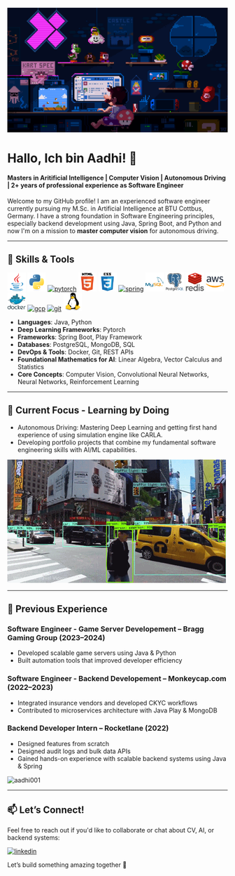 ![Welcome GIF](https://raw.githubusercontent.com/aadhi001/aadhi001/refs/heads/main/welcome.gif)
# Hallo, Ich bin Aadhi! 👋  
#### Masters in Aritificial Intelligence | Computer Vision | Autonomous Driving | 2+ years of professional experience as Software Engineer

Welcome to my GitHub profile! I am an experienced software engineer currently pursuing my M.Sc. in Artificial Intelligence at BTU Cottbus, Germany. I have a strong foundation in Software Engineering principles, especially backend development using Java, Spring Boot, and Python and now I'm on a mission to **master computer vision** for autonomous driving.

---

## 🔧 Skills & Tools
<p><a target="_blank" href="https://raw.githubusercontent.com/devicons/devicon/master/icons/java/java-original.svg" style="display: inline-block;"><img src="https://raw.githubusercontent.com/devicons/devicon/master/icons/java/java-original.svg" alt="java" width="42" height="42" /></a>
<a target="_blank" href="https://raw.githubusercontent.com/devicons/devicon/master/icons/python/python-original.svg" style="display: inline-block;"><img src="https://raw.githubusercontent.com/devicons/devicon/master/icons/python/python-original.svg" alt="python" width="42" height="42" /></a>
<a target="_blank" href="https://www.vectorlogo.zone/logos/pytorch/pytorch-icon.svg" style="display: inline-block;"><img src="https://www.vectorlogo.zone/logos/pytorch/pytorch-icon.svg" alt="pytorch" width="42" height="42" /></a>
<a target="_blank" href="https://raw.githubusercontent.com/devicons/devicon/master/icons/html5/html5-original-wordmark.svg" style="display: inline-block;"><img src="https://raw.githubusercontent.com/devicons/devicon/master/icons/html5/html5-original-wordmark.svg" alt="html5" width="42" height="42" /></a>
<a target="_blank" href="https://raw.githubusercontent.com/devicons/devicon/master/icons/css3/css3-original-wordmark.svg" style="display: inline-block;"><img src="https://raw.githubusercontent.com/devicons/devicon/master/icons/css3/css3-original-wordmark.svg" alt="css3" width="42" height="42" /></a>
<a target="_blank" href="https://www.vectorlogo.zone/logos/springio/springio-icon.svg" style="display: inline-block;"><img src="https://www.vectorlogo.zone/logos/springio/springio-icon.svg" alt="spring" width="42" height="42" /></a>
<a target="_blank" href="https://raw.githubusercontent.com/devicons/devicon/master/icons/mysql/mysql-original-wordmark.svg" style="display: inline-block;"><img src="https://raw.githubusercontent.com/devicons/devicon/master/icons/mysql/mysql-original-wordmark.svg" alt="mysql" width="42" height="42" /></a>
<a target="_blank" href="https://raw.githubusercontent.com/devicons/devicon/master/icons/postgresql/postgresql-original-wordmark.svg" style="display: inline-block;"><img src="https://raw.githubusercontent.com/devicons/devicon/master/icons/postgresql/postgresql-original-wordmark.svg" alt="postgresql" width="42" height="42" /></a>
<a target="_blank" href="https://raw.githubusercontent.com/devicons/devicon/master/icons/redis/redis-original-wordmark.svg" style="display: inline-block;"><img src="https://raw.githubusercontent.com/devicons/devicon/master/icons/redis/redis-original-wordmark.svg" alt="redis" width="42" height="42" /></a>
<a target="_blank" href="https://raw.githubusercontent.com/devicons/devicon/master/icons/amazonwebservices/amazonwebservices-original-wordmark.svg" style="display: inline-block;"><img src="https://raw.githubusercontent.com/devicons/devicon/master/icons/amazonwebservices/amazonwebservices-original-wordmark.svg" alt="aws" width="42" height="42" /></a>
<a target="_blank" href="https://raw.githubusercontent.com/devicons/devicon/master/icons/docker/docker-original-wordmark.svg" style="display: inline-block;"><img src="https://raw.githubusercontent.com/devicons/devicon/master/icons/docker/docker-original-wordmark.svg" alt="docker" width="42" height="42" /></a>
<a target="_blank" href="https://www.vectorlogo.zone/logos/google_cloud/google_cloud-icon.svg" style="display: inline-block;"><img src="https://www.vectorlogo.zone/logos/google_cloud/google_cloud-icon.svg" alt="gcp" width="42" height="42" /></a>
<a target="_blank" href="https://www.vectorlogo.zone/logos/git-scm/git-scm-icon.svg" style="display: inline-block;"><img src="https://www.vectorlogo.zone/logos/git-scm/git-scm-icon.svg" alt="git" width="42" height="42" /></a>
<a target="_blank" href="https://raw.githubusercontent.com/devicons/devicon/master/icons/linux/linux-original.svg" style="display: inline-block;"><img src="https://raw.githubusercontent.com/devicons/devicon/master/icons/linux/linux-original.svg" alt="linux" width="42" height="42" /></a></p>


- **Languages**: Java, Python
- **Deep Learning Frameworks**: Pytorch
- **Frameworks**: Spring Boot, Play Framework  
- **Databases**: PostgreSQL, MongoDB, SQL  
- **DevOps & Tools**: Docker, Git, REST APIs
- **Foundational Mathematics for AI**: Linear Algebra, Vector Calculus and Statistics
- **Core Concepts**: Computer Vision, Convolutional Neural Networks, Neural Networks, Reinforcement Learning

---

## 🚀 Current Focus - Learning by Doing
- Autonomous Driving: Mastering Deep Learning and getting first hand experience of using simulation engine like CARLA.
- Developing portfolio projects that combine my fundamental software engineering skills with AI/ML capabilities.

  
![SelfDriving](https://raw.githubusercontent.com/aadhi001/aadhi001/refs/heads/main/self_driving.gif)

---

## 💼 Previous Experience
### Software Engineer - Game Server Developement – Bragg Gaming Group (2023–2024)
- Developed scalable game servers using Java & Python  
- Built automation tools that improved developer efficiency

### Software Engineer - Backend Developement – Monkeycap.com (2022–2023)
- Integrated insurance vendors and developed CKYC workflows  
- Contributed to microservices architecture with Java Play & MongoDB

### Backend Developer Intern – Rocketlane (2022)
- Designed features from scratch
- Designed audit logs and bulk data APIs  
- Gained hands-on experience with scalable backend systems using Java & Spring


<p><img align="center" src="https://github-readme-streak-stats.herokuapp.com/?user=aadhi001&" alt="aadhi001" /></p>


---

## 📫 Let’s Connect!
Feel free to reach out if you'd like to collaborate or chat about CV, AI, or backend systems:
<p><a target="_blank" href="https://www.linkedin.com/in/aadhi001/" style="display: inline-block;"><img src="https://img.shields.io/badge/linkedin-logo?style=for-the-badge&logo=linkedin&logoColor=white&color=%230a77b6" alt="linkedin" /></a></p>

Let’s build something amazing together 🚀
